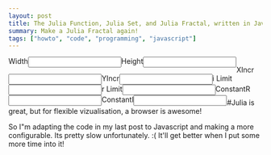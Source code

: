 ```yaml
---
layout: post
title: The Julia Function, Julia Set, and Julia Fractal, written in Javascript
summary: Make a Julia Fractal again!
tags: ["howto", "code", "programming", "javascript"]
---
```

<label for="sizeX" style="float:left"> Width</label><input type="text" id="sizeX" style="float:left"/>
<label for="sizeY" style="float:left"> Height</label><input type="text" id="sizeY" style="float:left"/><br>
<label for="xIncr" style="float:left"> XIncr</label><input type="text" id="xIncr" style="float:left"/>
<label for="yIncr" style="float:left"> YIncr</label><input type="text" id="yIncr" style="float:left"/><br>
<label for="iLimit" style="float:left"> i Limit</label><input type="text" id="iLimit" style="float:left"/>
<label for="rLimit" style="float:left"> r Limit</label><input type="text" id="rLimit" style="float:left"/><br>
<label for="constantR" style="float:left"> ConstantR</label><input type="text" id="constantR" style="float:left"/>
<label for="constantI" style="float:left"> ConstantI</label><input type="text" id="constantI" style="float:left"/><br>

<canvas id="fractal">

#Julia is great, but for flexible vizualisation, a browser is awesome!

So I"m adapting the code in my last post to Javascript and making a more
configurable. Its pretty slow unfortunately. :(  It'll get better when I put some more time into it!

<script src="/public/js/fractal.js"> </script>
